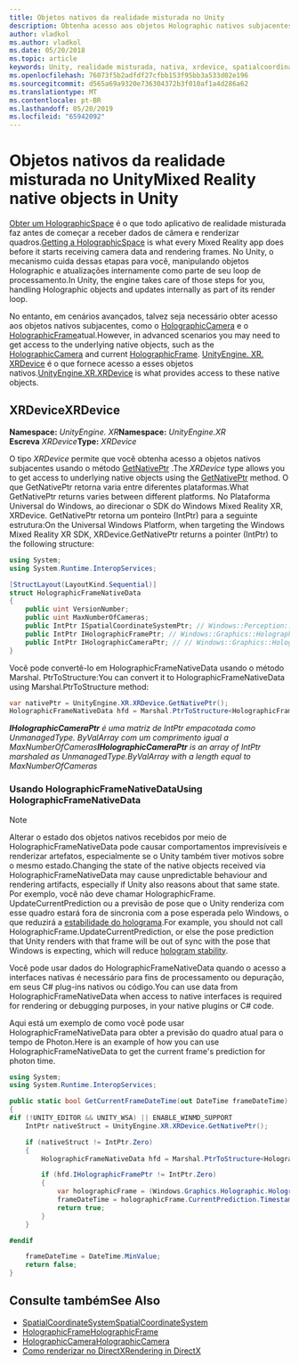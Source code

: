 ```yaml
---
title: Objetos nativos da realidade misturada no Unity
description: Obtenha acesso aos objetos Holographic nativos subjacentes no Unity.
author: vladkol
ms.author: vladkol
ms.date: 05/20/2018
ms.topic: article
keywords: Unity, realidade misturada, nativa, xrdevice, spatialcoordinatesystem, holographicframe, holographiccamera, ispatialcoordinatesystem, iholographicframe, iholographiccamera, getnativeptr
ms.openlocfilehash: 76073f5b2adfdf27cfbb153f95bb3a533d02e196
ms.sourcegitcommit: d565a69a9320e736304372b3f010af1a4d286a62
ms.translationtype: MT
ms.contentlocale: pt-BR
ms.lasthandoff: 05/20/2019
ms.locfileid: "65942092"
---
```

# <a name="mixed-reality-native-objects-in-unity"></a><span data-ttu-id="77754-104">Objetos nativos da realidade misturada no Unity</span><span class="sxs-lookup"><span data-stu-id="77754-104">Mixed Reality native objects in Unity</span></span>

<span data-ttu-id="77754-105">[Obter um HolographicSpace](getting-a-holographicspace.md) é o que todo aplicativo de realidade misturada faz antes de começar a receber dados de câmera e renderizar quadros.</span><span class="sxs-lookup"><span data-stu-id="77754-105">[Getting a HolographicSpace](getting-a-holographicspace.md) is what every Mixed Reality app does before it starts receiving camera data and rendering frames.</span></span> <span data-ttu-id="77754-106">No Unity, o mecanismo cuida dessas etapas para você, manipulando objetos Holographic e atualizações internamente como parte de seu loop de processamento.</span><span class="sxs-lookup"><span data-stu-id="77754-106">In Unity, the engine takes care of those steps for you, handling Holographic objects and updates internally as part of its render loop.</span></span>

<span data-ttu-id="77754-107">No entanto, em cenários avançados, talvez seja necessário obter acesso aos objetos nativos subjacentes, como o <a href="https://docs.microsoft.com/uwp/api/windows.graphics.holographic.holographiccamera" target="_blank">HolographicCamera</a> e o <a href="https://docs.microsoft.com/uwp/api/windows.graphics.holographic.holographicframe" target="_blank">HolographicFrame</a>atual.</span><span class="sxs-lookup"><span data-stu-id="77754-107">However, in advanced scenarios you may need to get access to the underlying native objects, such as the <a href="https://docs.microsoft.com/uwp/api/windows.graphics.holographic.holographiccamera" target="_blank">HolographicCamera</a> and current <a href="https://docs.microsoft.com/uwp/api/windows.graphics.holographic.holographicframe" target="_blank">HolographicFrame</a>.</span></span> <span data-ttu-id="77754-108"><a href="https://docs.unity3d.com/ScriptReference/XR.XRDevice.html" target="_blank">UnityEngine. XR. XRDevice</a> é o que fornece acesso a esses objetos nativos.</span><span class="sxs-lookup"><span data-stu-id="77754-108"><a href="https://docs.unity3d.com/ScriptReference/XR.XRDevice.html" target="_blank">UnityEngine.XR.XRDevice</a> is what provides access to these native objects.</span></span>

## <a name="xrdevice"></a><span data-ttu-id="77754-109">XRDevice</span><span class="sxs-lookup"><span data-stu-id="77754-109">XRDevice</span></span> 

<span data-ttu-id="77754-110">**Namespace:** *UnityEngine. XR*</span><span class="sxs-lookup"><span data-stu-id="77754-110">**Namespace:** *UnityEngine.XR*</span></span><br>
<span data-ttu-id="77754-111">**Escreva** *XRDevice*</span><span class="sxs-lookup"><span data-stu-id="77754-111">**Type:** *XRDevice*</span></span>

<span data-ttu-id="77754-112">O tipo *XRDevice* permite que você obtenha acesso a objetos nativos subjacentes usando o método <a href="https://docs.unity3d.com/ScriptReference/XR.XRDevice.GetNativePtr.html" target="_blank">GetNativePtr</a> .</span><span class="sxs-lookup"><span data-stu-id="77754-112">The *XRDevice* type allows you to get access to underlying native objects using the <a href="https://docs.unity3d.com/ScriptReference/XR.XRDevice.GetNativePtr.html" target="_blank">GetNativePtr</a> method.</span></span> <span data-ttu-id="77754-113">O que GetNativePtr retorna varia entre diferentes plataformas.</span><span class="sxs-lookup"><span data-stu-id="77754-113">What GetNativePtr returns varies between different platforms.</span></span> <span data-ttu-id="77754-114">No Plataforma Universal do Windows, ao direcionar o SDK do Windows Mixed Reality XR, XRDevice. GetNativePtr retorna um ponteiro (IntPtr) para a seguinte estrutura:</span><span class="sxs-lookup"><span data-stu-id="77754-114">On the Universal Windows Platform, when targeting the Windows Mixed Reality XR SDK, XRDevice.GetNativePtr returns a pointer (IntPtr) to the following structure:</span></span> 

```cs
using System;
using System.Runtime.InteropServices;

[StructLayout(LayoutKind.Sequential)]
struct HolographicFrameNativeData
{
    public uint VersionNumber;
    public uint MaxNumberOfCameras;
    public IntPtr ISpatialCoordinateSystemPtr; // Windows::Perception::Spatial::ISpatialCoordinateSystem
    public IntPtr IHolographicFramePtr; // Windows::Graphics::Holographic::IHolographicFrame 
    public IntPtr IHolographicCameraPtr; // // Windows::Graphics::Holographic::IHolographicCamera
}
```
<span data-ttu-id="77754-115">Você pode convertê-lo em HolographicFrameNativeData usando o método Marshal. PtrToStructure:</span><span class="sxs-lookup"><span data-stu-id="77754-115">You can convert it to HolographicFrameNativeData using Marshal.PtrToStructure method:</span></span>
```cs
var nativePtr = UnityEngine.XR.XRDevice.GetNativePtr();
HolographicFrameNativeData hfd = Marshal.PtrToStructure<HolographicFrameNativeData>(nativePtr);
```
<span data-ttu-id="77754-116">***IHolographicCameraPtr** é uma matriz de IntPtr empacotada como UnmanagedType. ByValArray com um comprimento igual a MaxNumberOfCameras*</span><span class="sxs-lookup"><span data-stu-id="77754-116">***IHolographicCameraPtr** is an array of IntPtr marshaled as UnmanagedType.ByValArray with a length equal to MaxNumberOfCameras*</span></span> 


### <a name="using-holographicframenativedata"></a><span data-ttu-id="77754-117">Usando HolographicFrameNativeData</span><span class="sxs-lookup"><span data-stu-id="77754-117">Using HolographicFrameNativeData</span></span>

> [!NOTE]
> <span data-ttu-id="77754-118">Alterar o estado dos objetos nativos recebidos por meio de HolographicFrameNativeData pode causar comportamentos imprevisíveis e renderizar artefatos, especialmente se o Unity também tiver motivos sobre o mesmo estado.</span><span class="sxs-lookup"><span data-stu-id="77754-118">Changing the state of the native objects received via HolographicFrameNativeData may cause unpredictable behaviour and rendering artifacts, especially if Unity also reasons about that same state.</span></span>  <span data-ttu-id="77754-119">Por exemplo, você não deve chamar HolographicFrame. UpdateCurrentPrediction ou a previsão de pose que o Unity renderiza com esse quadro estará fora de sincronia com a pose esperada pelo Windows, o que reduzirá a [estabilidade do holograma](hologram-stability.md).</span><span class="sxs-lookup"><span data-stu-id="77754-119">For example, you should not call HolographicFrame.UpdateCurrentPrediction, or else the pose prediction that Unity renders with that frame will be out of sync with the pose that Windows is expecting, which will reduce [hologram stability](hologram-stability.md).</span></span>

<span data-ttu-id="77754-120">Você pode usar dados do HolographicFrameNativeData quando o acesso a interfaces nativas é necessário para fins de processamento ou depuração, em seus C# plug-ins nativos ou código.</span><span class="sxs-lookup"><span data-stu-id="77754-120">You can use data from HolographicFrameNativeData when access to native interfaces is required for rendering or debugging purposes, in your native plugins or C# code.</span></span> 

<span data-ttu-id="77754-121">Aqui está um exemplo de como você pode usar HolographicFrameNativeData para obter a previsão do quadro atual para o tempo de Photon.</span><span class="sxs-lookup"><span data-stu-id="77754-121">Here is an example of how you can use HolographicFrameNativeData to get the current frame's prediction for photon time.</span></span> 
```cs
using System;
using System.Runtime.InteropServices;

public static bool GetCurrentFrameDateTime(out DateTime frameDateTime)
{
#if (!UNITY_EDITOR && UNITY_WSA) || ENABLE_WINMD_SUPPORT
    IntPtr nativeStruct = UnityEngine.XR.XRDevice.GetNativePtr();

    if (nativeStruct != IntPtr.Zero)
    {
        HolographicFrameNativeData hfd = Marshal.PtrToStructure<HolographicFrameNativeData>(nativeStruct);

        if (hfd.IHolographicFramePtr != IntPtr.Zero)
        {
            var holographicFrame = (Windows.Graphics.Holographic.HolographicFrame)Marshal.GetObjectForIUnknown(hfd.IHolographicFramePtr);
            frameDateTime = holographicFrame.CurrentPrediction.Timestamp.TargetTime.DateTime;
            return true;
        }
    }

#endif

    frameDateTime = DateTime.MinValue;
    return false;
}

```

## <a name="see-also"></a><span data-ttu-id="77754-122">Consulte também</span><span class="sxs-lookup"><span data-stu-id="77754-122">See Also</span></span>
* <span data-ttu-id="77754-123"><a href="https://docs.microsoft.com/uwp/api/windows.perception.spatial.spatialcoordinatesystem" target="_blank">SpatialCoordinateSystem</a></span><span class="sxs-lookup"><span data-stu-id="77754-123"><a href="https://docs.microsoft.com/uwp/api/windows.perception.spatial.spatialcoordinatesystem" target="_blank">SpatialCoordinateSystem</a></span></span>
* <span data-ttu-id="77754-124"><a href="https://docs.microsoft.com/uwp/api/windows.graphics.holographic.holographicframe" target="_blank">HolographicFrame</a></span><span class="sxs-lookup"><span data-stu-id="77754-124"><a href="https://docs.microsoft.com/uwp/api/windows.graphics.holographic.holographicframe" target="_blank">HolographicFrame</a></span></span>
* <span data-ttu-id="77754-125"><a href="https://docs.microsoft.com/uwp/api/windows.graphics.holographic.holographiccamera" target="_blank">HolographicCamera</a></span><span class="sxs-lookup"><span data-stu-id="77754-125"><a href="https://docs.microsoft.com/uwp/api/windows.graphics.holographic.holographiccamera" target="_blank">HolographicCamera</a></span></span>
* [<span data-ttu-id="77754-126">Como renderizar no DirectX</span><span class="sxs-lookup"><span data-stu-id="77754-126">Rendering in DirectX</span></span>](rendering-in-directx.md)

